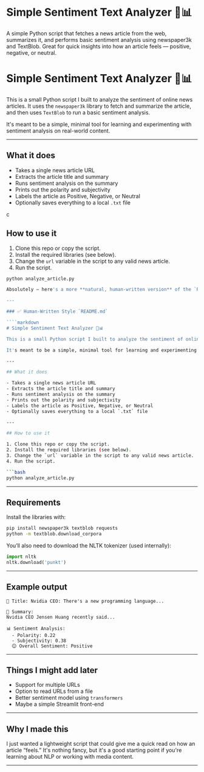 # Simple Sentiment Text Analyzer 📰📊
A simple Python script that fetches a news article from the web, summarizes it, and performs basic sentiment analysis using newspaper3k and TextBlob. Great for quick insights into how an article feels — positive, negative, or neutral.

# Simple Sentiment Text Analyzer 📰📊

This is a small Python script I built to analyze the sentiment of online news articles. It uses the `newspaper3k` library to fetch and summarize the article, and then uses `TextBlob` to run a basic sentiment analysis.

It's meant to be a simple, minimal tool for learning and experimenting with sentiment analysis on real-world content.

---

## What it does

- Takes a single news article URL
- Extracts the article title and summary
- Runs sentiment analysis on the summary
- Prints out the polarity and subjectivity
- Labels the article as Positive, Negative, or Neutral
- Optionally saves everything to a local `.txt` file

c

## How to use it

1. Clone this repo or copy the script.
2. Install the required libraries (see below).
3. Change the `url` variable in the script to any valid news article.
4. Run the script.

```bash
python analyze_article.py

Absolutely — here's a more **natural, human-written version** of the `README.md`, written the way a developer might craft it manually for GitHub. It keeps the content helpful but avoids overly polished or robotic phrasing.

---

### ✅ Human-Written Style `README.md`

````markdown
# Simple Sentiment Text Analyzer 📰📊

This is a small Python script I built to analyze the sentiment of online news articles. It uses the `newspaper3k` library to fetch and summarize the article, and then uses `TextBlob` to run a basic sentiment analysis.

It's meant to be a simple, minimal tool for learning and experimenting with sentiment analysis on real-world content.

---

## What it does

- Takes a single news article URL
- Extracts the article title and summary
- Runs sentiment analysis on the summary
- Prints out the polarity and subjectivity
- Labels the article as Positive, Negative, or Neutral
- Optionally saves everything to a local `.txt` file

---

## How to use it

1. Clone this repo or copy the script.
2. Install the required libraries (see below).
3. Change the `url` variable in the script to any valid news article.
4. Run the script.

```bash
python analyze_article.py
````

---

## Requirements

Install the libraries with:

```bash
pip install newspaper3k textblob requests
python -m textblob.download_corpora
```

You’ll also need to download the NLTK tokenizer (used internally):

```python
import nltk
nltk.download('punkt')
```

---

## Example output

```
📰 Title: Nvidia CEO: There's a new programming language...

📄 Summary:
Nvidia CEO Jensen Huang recently said...

📊 Sentiment Analysis:
  - Polarity: 0.22
  - Subjectivity: 0.38
  😊 Overall Sentiment: Positive
```

---

## Things I might add later

* Support for multiple URLs
* Option to read URLs from a file
* Better sentiment model using `transformers`
* Maybe a simple Streamlit front-end

---

## Why I made this

I just wanted a lightweight script that could give me a quick read on how an article “feels.” It's nothing fancy, but it's a good starting point if you're learning about NLP or working with media content.

---

